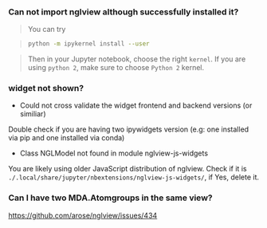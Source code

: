 ### Can not import nglview although successfully installed it?

> You can try

> ```bash
> python -m ipykernel install --user
> ```

> Then in your Jupyter notebook, choose the right `kernel`. If you are using `python 2`, make sure to choose `Python 2` kernel.

### widget not shown?

- Could not cross validate the widget frontend and backend versions (or similiar)

Double check if you are having two ipywidgets version (e.g: one installed via pip and one installed via conda)

- Class NGLModel not found in module nglview-js-widgets

You are likely using older JavaScript distribution of nglview. Check if it is 
`./.local/share/jupyter/nbextensions/nglview-js-widgets/`, if Yes, delete it.

### Can I have two MDA.Atomgroups in the same view?

https://github.com/arose/nglview/issues/434
